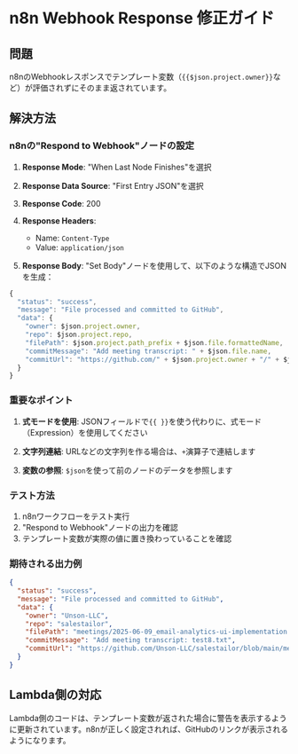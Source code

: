 # n8n Webhook Response 修正ガイド

## 問題
n8nのWebhookレスポンスでテンプレート変数（`{{$json.project.owner}}`など）が評価されずにそのまま返されています。

## 解決方法

### n8nの"Respond to Webhook"ノードの設定

1. **Response Mode**: "When Last Node Finishes"を選択

2. **Response Data Source**: "First Entry JSON"を選択

3. **Response Code**: 200

4. **Response Headers**: 
   - Name: `Content-Type`
   - Value: `application/json`

5. **Response Body**:
   "Set Body"ノードを使用して、以下のような構造でJSONを生成：

```javascript
{
  "status": "success",
  "message": "File processed and committed to GitHub",
  "data": {
    "owner": $json.project.owner,
    "repo": $json.project.repo,
    "filePath": $json.project.path_prefix + $json.file.formattedName,
    "commitMessage": "Add meeting transcript: " + $json.file.name,
    "commitUrl": "https://github.com/" + $json.project.owner + "/" + $json.project.repo + "/blob/" + $json.project.branch + "/" + $json.project.path_prefix + $json.file.formattedName
  }
}
```

### 重要なポイント

1. **式モードを使用**: JSONフィールドで`{{ }}`を使う代わりに、式モード（Expression）を使用してください

2. **文字列連結**: URLなどの文字列を作る場合は、`+`演算子で連結します

3. **変数の参照**: `$json`を使って前のノードのデータを参照します

### テスト方法

1. n8nワークフローをテスト実行
2. "Respond to Webhook"ノードの出力を確認
3. テンプレート変数が実際の値に置き換わっていることを確認

### 期待される出力例

```json
{
  "status": "success",
  "message": "File processed and committed to GitHub",
  "data": {
    "owner": "Unson-LLC",
    "repo": "salestailor",
    "filePath": "meetings/2025-06-09_email-analytics-ui-implementation.md",
    "commitMessage": "Add meeting transcript: test8.txt",
    "commitUrl": "https://github.com/Unson-LLC/salestailor/blob/main/meetings/2025-06-09_email-analytics-ui-implementation.md"
  }
}
```

## Lambda側の対応

Lambda側のコードは、テンプレート変数が返された場合に警告を表示するように更新されています。n8nが正しく設定されれば、GitHubのリンクが表示されるようになります。